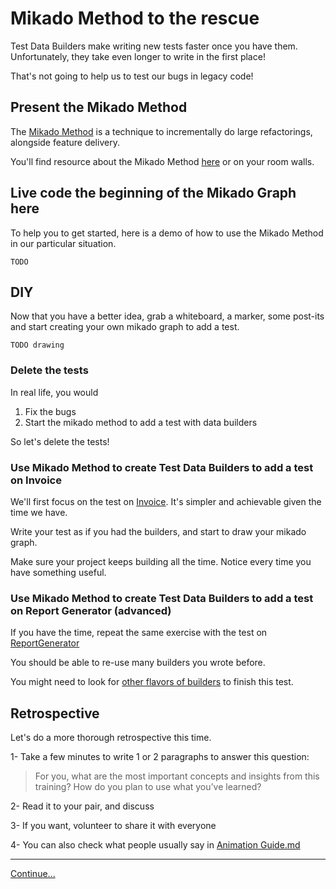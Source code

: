 # Mikado Method to the rescue

Test Data Builders make writing new tests faster once you have them.
Unfortunately, they take even longer to write in the first place!

That's not going to help us to test our bugs in legacy code! 

## Present the Mikado Method

The [Mikado Method](./references/The%20Mikado%20Method.md) is a technique to
incrementally do large refactorings, alongside feature delivery.

You'll find resource about the Mikado Method 
[here](./references/The%20Mikado%20Method.md) or on your room walls.

## Live code the beginning of the Mikado Graph here

To help you to get started, here is a demo of how to use the Mikado Method in
our particular situation.

`TODO`

## DIY

Now that you have a better idea, grab a whiteboard, a marker, some post-its and
start creating your own mikado graph to add a test.

`TODO drawing`

### Delete the tests

In real life, you would

1. Fix the bugs
2. Start the mikado method to add a test with data builders

So let's delete the tests!

### Use Mikado Method to create Test Data Builders to add a test on Invoice

We'll first focus on the test on
[Invoice](../src/main/java/com/murex/tbw/purchase/Invoice.java). It's simpler
and achievable given the time we have.

Write your test as if you had the builders, and start to draw your mikado
graph.

Make sure your project keeps building all the time. Notice every time you have
something useful.

### Use Mikado Method to create Test Data Builders to add a test on Report Generator (advanced)

If you have the time, repeat the same exercise with the test on 
[ReportGenerator](../src/main/java/com/murex/tbw/report/ReportGenerator.java)

You should be able to re-use many builders you wrote before.

You might need to look for 
[other flavors of builders](./references/Test%20Data%20Builders.md) to finish
this test.

## Retrospective

Let's do a more thorough retrospective this time.

1- Take a few minutes to write 1 or 2 paragraphs to answer this question:

> For you, what are the most important concepts and insights from this
> training? How do you plan to use what you’ve learned?

2- Read it to your pair, and discuss

3- If you want, volunteer to share it with everyone

4- You can also check what people usually say in
[Animation Guide.md](./Animation%20Guide.md)

----
[Continue...](./5%20-%20Conclusion.md)